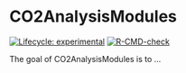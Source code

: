 # CO2AnalysisModules

<!-- badges: start -->
[![Lifecycle: experimental](https://img.shields.io/badge/lifecycle-experimental-orange.svg)](https://lifecycle.r-lib.org/articles/stages.html#experimental)
[![R-CMD-check](https://github.com/FINNGEN/CO2AnalysisModules/actions/workflows/R-CMD-check.yaml/badge.svg)](https://github.com/FINNGEN/CO2AnalysisModules/actions/workflows/R-CMD-check.yaml)
<!-- badges: end -->

The goal of CO2AnalysisModules is to ...
